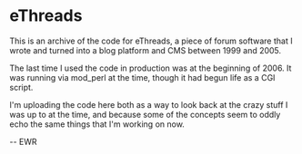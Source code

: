 # eThreads

This is an archive of the code for eThreads, a piece of forum software that 
I wrote and turned into a blog platform and CMS between 1999 and 2005.  

The last time I used the code in production was at the beginning of 2006. It 
was running via mod_perl at the time, though it had begun life as a CGI 
script.

I'm uploading the code here both as a way to look back at the crazy stuff I 
was up to at the time, and because some of the concepts seem to oddly echo 
the same things that I'm working on now.

-- EWR
